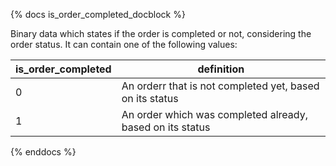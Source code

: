 {% docs is_order_completed_docblock %}

Binary data which states if the order is completed or not, considering the order status.
It can contain one of the following values:

|is_order_completed | definition                                                |
|-------------------|-----------------------------------------------------------|
|0                  | An orderr that is not completed yet, based on its status  |
|1                  | An order which was completed already, based on its status |


{% enddocs %}